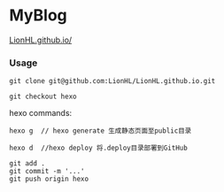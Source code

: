 # MyBlog

<a href='https://lionhl.github.io/'>LionHL.github.io/</a>
### Usage
```git 
git clone git@github.com:LionHL/LionHL.github.io.git

git checkout hexo
```

hexo commands:
```git 
hexo g  // hexo generate 生成静态页面至public目录

hexo d  //hexo deploy 将.deploy目录部署到GitHub
```
   
```git 
git add .
git commit -m '...'
git push origin hexo
```
